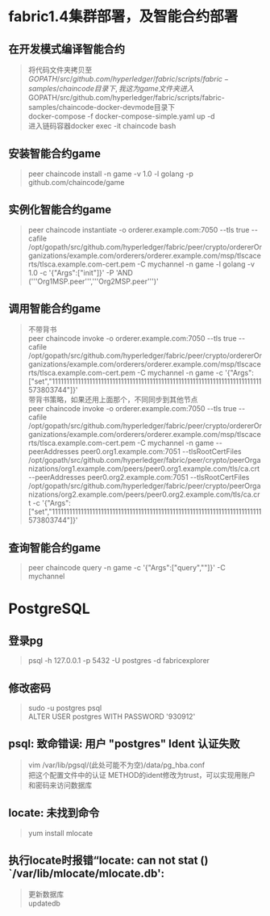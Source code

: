 # fabric1.4集群部署，及智能合约部署

## 在开发模式编译智能合约
> 将代码文件夹拷贝至$GOPATH/src/github.com/hyperledger/fabric/scripts/fabric-samples/chaincode目录下,我这为game文件夹  
> 进入$GOPATH/src/github.com/hyperledger/fabric/scripts/fabric-samples/chaincode-docker-devmode目录下  
> docker-compose -f docker-compose-simple.yaml up -d  
> 进入链码容器docker exec -it chaincode bash  

##  安装智能合约game
> peer chaincode install -n game -v 1.0 -l golang -p github.com/chaincode/game

## 实例化智能合约game
> peer chaincode instantiate -o orderer.example.com:7050 --tls true --cafile /opt/gopath/src/github.com/hyperledger/fabric/peer/crypto/ordererOrganizations/example.com/orderers/orderer.example.com/msp/tlscacerts/tlsca.example.com-cert.pem -C mychannel -n game -l golang -v 1.0 -c '{"Args":["init"]}' -P 'AND ('\''Org1MSP.peer'\'','\''Org2MSP.peer'\'')'

## 调用智能合约game
> 不带背书  
> peer chaincode invoke -o orderer.example.com:7050 --tls true --cafile /opt/gopath/src/github.com/hyperledger/fabric/peer/crypto/ordererOrganizations/example.com/orderers/orderer.example.com/msp/tlscacerts/tlsca.example.com-cert.pem -C mychannel -n game -c '{"Args":["set","1111111111111111111111111111111111111111111111111111111111111111111111111573803744"]}'  
> 带背书策略，如果还用上面那个，不同同步到其他节点  
> peer chaincode invoke -o orderer.example.com:7050 --tls true --cafile /opt/gopath/src/github.com/hyperledger/fabric/peer/crypto/ordererOrganizations/example.com/orderers/orderer.example.com/msp/tlscacerts/tlsca.example.com-cert.pem -C mychannel -n game --peerAddresses peer0.org1.example.com:7051 --tlsRootCertFiles /opt/gopath/src/github.com/hyperledger/fabric/peer/crypto/peerOrganizations/org1.example.com/peers/peer0.org1.example.com/tls/ca.crt --peerAddresses peer0.org2.example.com:7051 --tlsRootCertFiles /opt/gopath/src/github.com/hyperledger/fabric/peer/crypto/peerOrganizations/org2.example.com/peers/peer0.org2.example.com/tls/ca.crt -c '{"Args":["set","1111111111111111111111111111111111111111111111111111111111111111111111111573803744"]}'  


## 查询智能合约game
> peer chaincode query -n game -c '{"Args":["query",""]}' -C mychannel


# PostgreSQL

## 登录pg
> psql -h 127.0.0.1 -p 5432 -U postgres -d fabricexplorer

## 修改密码
> sudo -u postgres psql  
> ALTER USER postgres WITH PASSWORD '930912'

## psql: 致命错误: 用户 "postgres" Ident 认证失败
> vim /var/lib/pgsql/(此处可能不为空)/data/pg_hba.conf  
> 把这个配置文件中的认证 METHOD的ident修改为trust，可以实现用账户和密码来访问数据库

## locate: 未找到命令
> yum install mlocate

## 执行locate时报错“locate: can not stat () `/var/lib/mlocate/mlocate.db':
> 更新数据库  
> updatedb